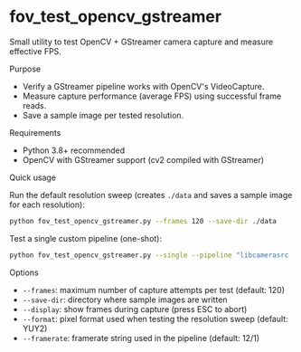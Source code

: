 # fov_test_opencv_gstreamer

Small utility to test OpenCV + GStreamer camera capture and measure effective FPS.

Purpose
- Verify a GStreamer pipeline works with OpenCV's VideoCapture.
- Measure capture performance (average FPS) using successful frame reads.
- Save a sample image per tested resolution.

Requirements
- Python 3.8+ recommended
- OpenCV with GStreamer support (cv2 compiled with GStreamer)

Quick usage

Run the default resolution sweep (creates `./data` and saves a sample image for each resolution):

```bash
python fov_test_opencv_gstreamer.py --frames 120 --save-dir ./data
```

Test a single custom pipeline (one-shot):

```bash
python fov_test_opencv_gstreamer.py --single --pipeline "libcamerasrc ! video/x-raw,width=1280,height=720,format=YUY2,framerate=30/1 ! videoconvert ! appsink" --frames 60
```

Options
- `--frames`: maximum number of capture attempts per test (default: 120)
- `--save-dir`: directory where sample images are written
- `--display`: show frames during capture (press ESC to abort)
- `--format`: pixel format used when testing the resolution sweep (default: YUY2)
- `--framerate`: framerate string used in the pipeline (default: 12/1)
